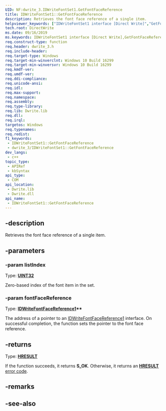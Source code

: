 ```yaml
---
UID: NF:dwrite_3.IDWriteFontSet1.GetFontFaceReference
title: IDWriteFontSet1::GetFontFaceReference
description: Retrieves the font face reference of a single item.
helpviewer_keywords: ["IDWriteFontSet1 interface [Direct Write]","GetFontFaceReference method","IDWriteFontSet1.GetFontFaceReference","IDWriteFontSet1::GetFontFaceReference","GetFontFaceReference","GetFontFaceReference method [Direct Write]","GetFontFaceReference method [Direct Write]","IDWriteFontSet1 interface","directwrite.idwritefontset1_getfontfacereference","dwrite_3/IDWriteFontSet1::GetFontFaceReference"]
tech.root: DirectWrite
ms.date: 09/16/2019
ms.keywords: IDWriteFontSet1 interface [Direct Write],GetFontFaceReference method, IDWriteFontSet1.GetFontFaceReference, IDWriteFontSet1::GetFontFaceReference, GetFontFaceReference, GetFontFaceReference method [Direct Write], GetFontFaceReference method [Direct Write],IDWriteFontSet1 interface, directwrite.idwritefontset1_getfontfacereference, dwrite_3/IDWriteFontSet1::GetFontFaceReference
req.construct-type: function
req.header: dwrite_3.h
req.include-header: 
req.target-type: Windows
req.target-min-winverclnt: Windows 10 Build 16299
req.target-min-winversvr: Windows 10 Build 16299
req.kmdf-ver: 
req.umdf-ver: 
req.ddi-compliance: 
req.unicode-ansi: 
req.idl: 
req.max-support: 
req.namespace: 
req.assembly: 
req.type-library: 
req.lib: Dwrite.lib
req.dll: 
req.irql: 
targetos: Windows
req.typenames: 
req.redist: 
f1_keywords:
 - IDWriteFontSet1::GetFontFaceReference
 - dwrite_3/IDWriteFontSet1::GetFontFaceReference
dev_langs:
 - c++
topic_type:
 - APIRef
 - kbSyntax
api_type:
 - COM
api_location:
 - Dwrite.lib
 - Dwrite.dll
api_name:
 - IDWriteFontSet1::GetFontFaceReference
---
```


## -description

Retrieves the font face reference of a single item.

## -parameters

### -param listIndex

Type: **[UINT32](/windows/win32/winprog/windows-data-types)**

Zero-based index of the font item in the set.

### -param fontFaceReference

Type: **[IDWriteFontFaceReference1](./nn-dwrite_3-idwritefontfacereference1.md)\*\***

The address of a pointer to an [IDWriteFontFaceReference1](./nn-dwrite_3-idwritefontfacereference1.md) interface. On successful completion, the function sets the pointer to the font face reference.

## -returns

Type: **[HRESULT](/windows/win32/com/structure-of-com-error-codes)**

If the function succeeds, it returns **S_OK**. Otherwise, it returns an [**HRESULT**](/windows/win32/com/structure-of-com-error-codes) [error code](/windows/win32/com/com-error-codes-10).

## -remarks

## -see-also

